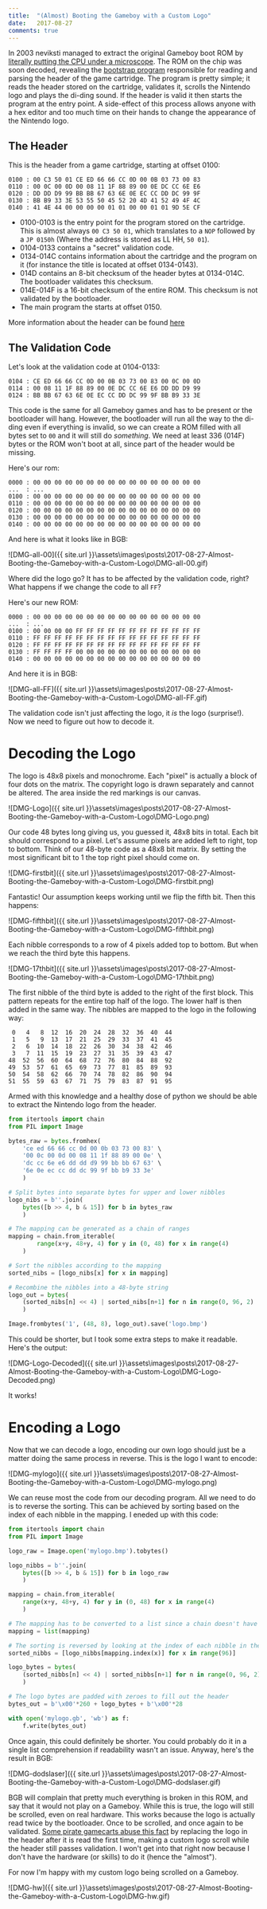```yaml
---
title:  "(Almost) Booting the Gameboy with a Custom Logo"
date:   2017-08-27
comments: true
---
```

In 2003 neviksti managed to extract the original Gameboy boot ROM by [literally putting the CPU under a microscope](http://www.neviksti.com/DMG/). The ROM on the chip was soon decoded, revealing the [bootstrap program](http://gbdev.gg8.se/wiki/articles/Gameboy_Bootstrap_ROM) responsible for reading and parsing the header of the game cartridge. The program is pretty simple; it reads the header stored on the cartridge, validates it, scrolls the Nintendo logo and plays the di-ding sound. If the header is valid it then starts the program at the entry point. A side-effect of this process allows anyone with a hex editor and too much time on their hands to change the appearance of the Nintendo logo.

## The Header

This is the header from a game cartridge, starting at offset 0100:

```
0100 : 00 C3 50 01 CE ED 66 66 CC 0D 00 0B 03 73 00 83
0110 : 00 0C 00 0D 00 08 11 1F 88 89 00 0E DC CC 6E E6
0120 : DD DD D9 99 BB BB 67 63 6E 0E EC CC DD DC 99 9F
0130 : BB B9 33 3E 53 55 50 45 52 20 4D 41 52 49 4F 4C
0140 : 41 4E 44 00 00 00 00 01 01 00 00 01 01 9D 5E CF
```

- 0100-0103 is the entry point for the program stored on the cartridge. This is almost always `00 C3 50 01`, which translates to a `NOP` followed by a `JP 0150h` (Where the address is stored as LL HH, `50 01`).
- 0104-0133 contains a "secret" validation code.
- 0134-014C contains information about the cartridge and the program on it (for instance the title is located at offset 0134-0143).
- 014D contains an 8-bit checksum of the header bytes at 0134-014C. The bootloader validates this checksum.
- 014E-014F is a 16-bit checksum of the entire ROM. This checksum is not validated by the bootloader.
- The main program the starts at offset 0150.

More information about the header can be found [here](http://gbdev.gg8.se/wiki/articles/The_Cartridge_Header)

## The Validation Code

Let's look at the validation code at 0104-0133:

```
0104 : CE ED 66 66 CC 0D 00 0B 03 73 00 83 00 0C 00 0D
0114 : 00 08 11 1F 88 89 00 0E DC CC 6E E6 DD DD D9 99
0124 : BB BB 67 63 6E 0E EC CC DD DC 99 9F BB B9 33 3E
```

This code is the same for all Gameboy games and has to be present or the bootloader will hang. However, the bootloader will run all the way to the di-ding even if everything is invalid, so we can create a ROM filled with all bytes set to `00`  and it will still do *something*. We need at least 336 (014F) bytes or the ROM won't boot at all, since part of the header would be missing.

Here's our rom:

```
0000 : 00 00 00 00 00 00 00 00 00 00 00 00 00 00 00 00
...  : ...
0100 : 00 00 00 00 00 00 00 00 00 00 00 00 00 00 00 00
0110 : 00 00 00 00 00 00 00 00 00 00 00 00 00 00 00 00
0120 : 00 00 00 00 00 00 00 00 00 00 00 00 00 00 00 00
0130 : 00 00 00 00 00 00 00 00 00 00 00 00 00 00 00 00
0140 : 00 00 00 00 00 00 00 00 00 00 00 00 00 00 00 00
```

And here is what it looks like in BGB:

![DMG-all-00]({{ site.url }}\assets\images\posts\2017-08-27-Almost-Booting-the-Gameboy-with-a-Custom-Logo\DMG-all-00.gif)

Where did the logo go? It has to be affected by the validation code, right? What happens if we change the code to all `FF`?

Here's our new ROM:

```
0000 : 00 00 00 00 00 00 00 00 00 00 00 00 00 00 00 00
...  : ...
0100 : 00 00 00 00 FF FF FF FF FF FF FF FF FF FF FF FF
0110 : FF FF FF FF FF FF FF FF FF FF FF FF FF FF FF FF
0120 : FF FF FF FF FF FF FF FF FF FF FF FF FF FF FF FF
0130 : FF FF FF FF 00 00 00 00 00 00 00 00 00 00 00 00
0140 : 00 00 00 00 00 00 00 00 00 00 00 00 00 00 00 00
```

And here it is in BGB:

![DMG-all-FF]({{ site.url }}\assets\images\posts\2017-08-27-Almost-Booting-the-Gameboy-with-a-Custom-Logo\DMG-all-FF.gif)

The validation code isn't just affecting the logo, it *is* the logo (surprise!). Now we need to figure out how to decode it.

# Decoding the Logo

The logo is 48x8 pixels and monochrome. Each "pixel" is actually a block of four dots on the matrix. The copyright logo is drawn separately and cannot be altered. The area inside the red markings is our canvas.

![DMG-Logo]({{ site.url }}\assets\images\posts\2017-08-27-Almost-Booting-the-Gameboy-with-a-Custom-Logo\DMG-Logo.png)

Our code 48 bytes long giving us, you guessed it, 48x8 bits in total. Each bit should correspond to a pixel. Let's assume pixels are added left to right, top to bottom. Think of our 48-byte code as a 48x8 bit matrix. By setting the most significant bit to 1 the top right pixel should come on.

![DMG-firstbit]({{ site.url }}\assets\images\posts\2017-08-27-Almost-Booting-the-Gameboy-with-a-Custom-Logo\DMG-firstbit.png)

Fantastic! Our assumption keeps working until we flip the fifth bit. Then this happens:

![DMG-fifthbit]({{ site.url }}\assets\images\posts\2017-08-27-Almost-Booting-the-Gameboy-with-a-Custom-Logo\DMG-fifthbit.png)

Each nibble corresponds to a row of 4 pixels added top to bottom. But when we reach the third byte this happens.

![DMG-17thbit]({{ site.url }}\assets\images\posts\2017-08-27-Almost-Booting-the-Gameboy-with-a-Custom-Logo\DMG-17thbit.png)

The first nibble of the third byte is added to the right of the first block. This pattern repeats for the entire top half of the logo. The lower half is then added in the same way. The nibbles are mapped to the logo in the following way:

     0   4   8  12  16  20  24  28  32  36  40  44
     1   5   9  13  17  21  25  29  33  37  41  45
     2   6  10  14  18  22  26  30  34  38  42  46
     3   7  11  15  19  23  27  31  35  39  43  47
    48  52  56  60  64  68  72  76  80  84  88  92
    49  53  57  61  65  69  73  77  81  85  89  93
    50  54  58  62  66  70  74  78  82  86  90  94
    51  55  59  63  67  71  75  79  83  87  91  95


Armed with this knowledge and a healthy dose of python we should be able to extract the Nintendo logo from the header.

```python
from itertools import chain
from PIL import Image

bytes_raw = bytes.fromhex(
    'ce ed 66 66 cc 0d 00 0b 03 73 00 83' \
    '00 0c 00 0d 00 08 11 1f 88 89 00 0e' \
    'dc cc 6e e6 dd dd d9 99 bb bb 67 63' \
    '6e 0e ec cc dd dc 99 9f bb b9 33 3e'
    )

# Split bytes into separate bytes for upper and lower nibbles
logo_nibs = b''.join(
    bytes([b >> 4, b & 15]) for b in bytes_raw
    )

# The mapping can be generated as a chain of ranges
mapping = chain.from_iterable(
        range(x+y, 48+y, 4) for y in (0, 48) for x in range(4)
    )

# Sort the nibbles according to the mapping
sorted_nibs = [logo_nibs[x] for x in mapping]

# Recombine the nibbles into a 48-byte string
logo_out = bytes(
    (sorted_nibs[n] << 4) | sorted_nibs[n+1] for n in range(0, 96, 2)
    )

Image.frombytes('1', (48, 8), logo_out).save('logo.bmp')
```

This could be shorter, but I took some extra steps to make it readable. Here's the output:

![DMG-Logo-Decoded]({{ site.url }}\assets\images\posts\2017-08-27-Almost-Booting-the-Gameboy-with-a-Custom-Logo\DMG-Logo-Decoded.png)

It works!

# Encoding a Logo

Now that we can decode a logo, encoding our own logo should just be a matter doing the same process in reverse. This is the logo I want to encode:

![DMG-mylogo]({{ site.url }}\assets\images\posts\2017-08-27-Almost-Booting-the-Gameboy-with-a-Custom-Logo\DMG-mylogo.png)

We can reuse most the code from our decoding program. All we need to do is to reverse the sorting. This can be achieved by sorting based on the index of each nibble in the mapping. I eneded up with this code:

```python
from itertools import chain
from PIL import Image

logo_raw = Image.open('mylogo.bmp').tobytes()

logo_nibbs = b''.join(
    bytes([b >> 4, b & 15]) for b in logo_raw
    )

mapping = chain.from_iterable(
    range(x+y, 48+y, 4) for y in (0, 48) for x in range(4)
    )

# The mapping has to be converted to a list since a chain doesn't have an index
mapping = list(mapping)

# The sorting is reversed by looking at the index of each nibble in the mapping
sorted_nibbs = [logo_nibbs[mapping.index(x)] for x in range(96)]

logo_bytes = bytes(
    (sorted_nibbs[n] << 4) | sorted_nibbs[n+1] for n in range(0, 96, 2)
    )

# The logo bytes are padded with zeroes to fill out the header
bytes_out = b'\x00'*260 + logo_bytes + b'\x00'*28

with open('mylogo.gb', 'wb') as f:
    f.write(bytes_out)
```

Once again, this could definitely be shorter. You could probably do it in a single list comprehension if readability wasn't an issue. Anyway, here's the result in BGB:

![DMG-dodslaser]({{ site.url }}\assets\images\posts\2017-08-27-Almost-Booting-the-Gameboy-with-a-Custom-Logo\DMG-dodslaser.gif)

BGB will complain that pretty much everything is broken in this ROM, and say that it would not play on a Gameboy. While this is true, the logo will still be scrolled, even on real hardware. This works because the logo is actually read twice by the bootloader. Once to be scrolled, and once again to be validated. [Some pirate gamecarts abuse this fact](http://fuji.drillspirits.net/?post=87) by replacing the logo in the header after it is read the first time, making a custom logo scroll while the header still passes validation. I won't get into that right now because I don't have the hardware (or skills) to do it (hence the "almost").

For now I'm happy with my custom logo being scrolled on a Gameboy.

![DMG-hw]({{ site.url }}\assets\images\posts\2017-08-27-Almost-Booting-the-Gameboy-with-a-Custom-Logo\DMG-hw.gif)
